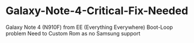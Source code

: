 # Galaxy-Note-4-Critical-Fix-Needed
Galaxy Note 4 (N910F) from EE (Everything Everywhere) Boot-Loop problem Need to Custom Rom as no Samsung support
